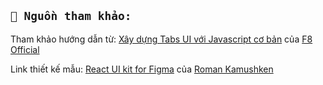 ## `📖 Nguồn tham khảo:`

Tham khảo hướng dẫn từ: [Xây dựng Tabs UI với Javascript cơ bản](https://youtu.be/oYC6wGu-sWo?si=NGehwRnPtVHH5Qen) của [F8 Official](https://www.youtube.com/@F8VNOfficial)

Link thiết kế mẫu: [React UI kit for Figma](https://dribbble.com/shots/14483921-React-UI-kit-for-Figma-Design-Code-toolkit-2-in-1/attachments/6168243?mode=media) của [Roman Kamushken](https://dribbble.com/kamushken)
